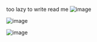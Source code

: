 too lazy to write read me 
![image](https://github.com/user-attachments/assets/94717f3a-b041-462f-a154-40886d8aa519)

![image](https://github.com/user-attachments/assets/02ce125c-eb5b-4057-a9c2-f7392239b41d)

![image](https://github.com/user-attachments/assets/b2ecc59b-bd66-44b5-a2dc-baef12feca7a)
